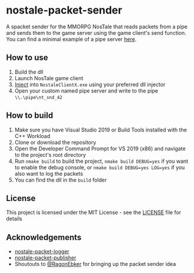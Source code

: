 # nostale-packet-sender
A spacket sender for the MMORPG NosTale that reads packets from a pipe and sends them to the game server using the game client's send function. You can find a minimal example of a pipe server [here](https://gist.github.com/Gilgames000/dbdacd1f455aff60d819ffdddd3dfd02).

## How to use
1. Build the dll
2. Launch NosTale game client
3. [Inject](https://www.google.com/search?q=how+to+inject+a+dll) into `NostaleClientX.exe`
using your preferred dll injector
4. Open your custom named pipe server and write to the pipe `\\.\pipe\nt_snd_42`

## How to build
1. Make sure you have Visual Studio 2019 or Build Tools installed with the C++ Workload
2. Clone or download the repository
3. Open the Developer Command Prompt for VS 2019 (x86) and navigate to the project's root directory
4. Run `nmake build` to build the project, `nmake build DEBUG=yes` if you want to enable the debug console, or `nmake build DEBUG=yes LOG=yes` if you also want to log the packets 
5. You can find the dll in the `build` folder

## License
This project is licensed under the MIT License - see the [LICENSE](https://github.com/Gilgames000/nostale-packet-publisher/blob/master/LICENSE) file for details

## Acknowledgements 
- [nostale-packet-logger](https://github.com/Gilgames000/nostale-packet-logger)
- [nostale-packet-publisher](https://github.com/Gilgames000/nostale-packet-publisher)
- Shoutouts to [@RagonEbker](https://github.com/RagonEbker) for bringing up the packet sender idea
